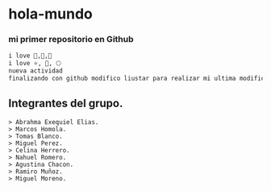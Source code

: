 # hola-mundo
### mi primer repositorio en Github
```sh
i love 🍦,🍕,🐶
i love ⭐, 📖, 🌕
nueva actividad
finalizando con github modifico liustar para realizar mi ultima modificacion
```
## Integrantes del grupo. 
 	> Abrahma Exequiel Elias. 
 	> Marcos Homola.
 	> Tomas Blanco. 
 	> Miguel Perez. 
 	> Celina Herrero.
 	> Nahuel Romero.
 	> Agustina Chacon. 
 	> Ramiro Muñoz. 
 	> Miguel Moreno.

